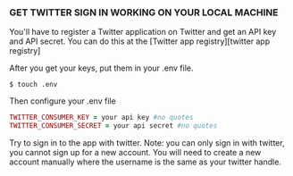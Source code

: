 ### GET TWITTER SIGN IN WORKING ON YOUR LOCAL MACHINE

You'll have to register a Twitter application on Twitter and get an API key and
API secret.  You can do this at the [Twitter app registry][twitter app registry]

After you get your keys, put them in your .env file.
 ```text
 $ touch .env
 ```
Then configure your .env file

 ```ruby
TWITTER_CONSUMER_KEY = your api key #no quotes
TWITTER_CONSUMER_SECRET = your api secret #no quotes
 ```

Try to sign in to the app with twitter. Note: you can only sign in with twitter, you cannot sign up for a new account. You will need to create a new account manually where the username is the same as your twitter handle.